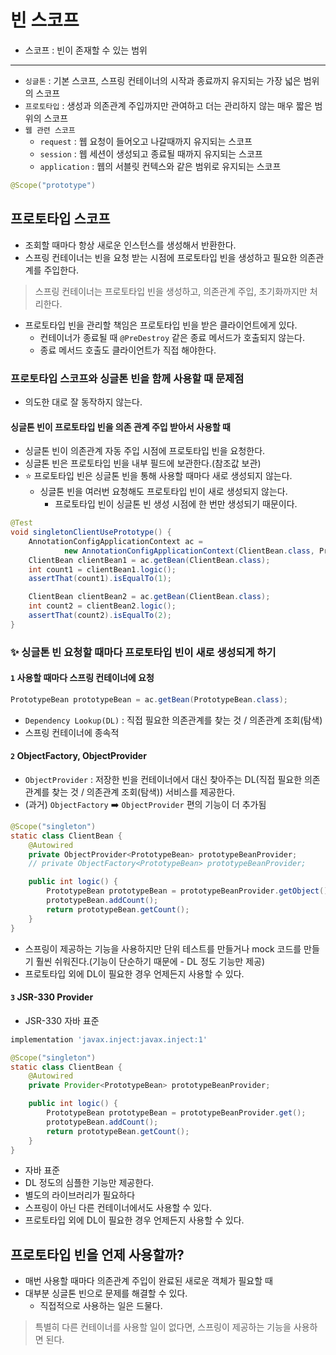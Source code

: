 # 빈 스코프

- 스코프 : 빈이 존재할 수 있는 범위

---

- `싱글톤` : 기본 스코프, 스프링 컨테이너의 시작과 종료까지 유지되는 가장 넓은 범위의 스코프
- `프로토타입` : 생성과 의존관계 주입까지만 관여하고 더는 관리하지 않는 매우 짧은 범위의 스코프
- `웹 관련 스코프`
  - `request` : 웹 요청이 들어오고 나갈때까지 유지되는 스코프
  - `session` : 웹 세션이 생성되고 종료될 때까지 유지되는 스코프
  - `application` : 웹의 서블릿 컨텍스와 같은 범위로 유지되는 스코프

```java
@Scope("prototype")
```

## 프로토타입 스코프

- 조회할 때마다 항상 새로운 인스턴스를 생성해서 반환한다.
- 스프링 컨테이너는 빈을 요청 받는 시점에 프로토타입 빈을 생성하고 필요한 의존관계를 주입한다.

> 스프링 컨테이너는 프로토타입 빈을 생성하고, 의존관계 주입, 초기화까지만 처리한다.

- 프로토타입 빈을 관리할 책임은 프로토타입 빈을 받은 클라이언트에게 있다.
  - 컨테이너가 종료될 때 `@PreDestroy` 같은 종료 메서드가 호출되지 않는다.
  - 종료 메서드 호출도 클라이언트가 직접 해야한다.

### 프로토타입 스코프와 싱글톤 빈을 함께 사용할 때 문제점

- 의도한 대로 잘 동작하지 않는다.

#### 싱글톤 빈이 프로토타입 빈을 의존 관계 주입 받아서 사용할 때

- 싱글톤 빈이 의존관계 자동 주입 시점에 프로토타입 빈을 요청한다.
- 싱글톤 빈은 프로토타입 빈을 내부 필드에 보관한다.(참조값 보관)
- ⭐️ 프로토타입 빈은 싱글톤 빈을 통해 사용할 때마다 새로 생성되지 않는다.
  - 싱글톤 빈을 여러번 요청해도 프로토타입 빈이 새로 생성되지 않는다.
    - 프로토타입 빈이 싱글톤 빈 생성 시점에 한 번만 생성되기 때문이다.

```java
@Test
void singletonClientUsePrototype() {
    AnnotationConfigApplicationContext ac =
            new AnnotationConfigApplicationContext(ClientBean.class, PrototypeBean.class);
    ClientBean clientBean1 = ac.getBean(ClientBean.class);
    int count1 = clientBean1.logic();
    assertThat(count1).isEqualTo(1);

    ClientBean clientBean2 = ac.getBean(ClientBean.class);
    int count2 = clientBean2.logic();
    assertThat(count2).isEqualTo(2);
}
```

### ✨ 싱글톤 빈 요청할 때마다 프로토타입 빈이 새로 생성되게 하기

#### `1` 사용할 때마다 스프링 컨테이너에 요청

```java
PrototypeBean prototypeBean = ac.getBean(PrototypeBean.class);
```

- `Dependency Lookup(DL)` : 직접 필요한 의존관계를 찾는 것 / 의존관계 조회(탐색)
- 스프링 컨테이너에 종속적

#### `2` ObjectFactory, ObjectProvider

- `ObjectProvider` : 저장한 빈을 컨테이너에서 대신 찾아주는 DL(직접 필요한 의존관계를 찾는 것 / 의존관계 조회(탐색)) 서비스를 제공한다.
- (과거) `ObjectFactory` ➡️ `ObjectProvider` 편의 기능이 더 추가됨

```java
@Scope("singleton")
static class ClientBean {
    @Autowired
    private ObjectProvider<PrototypeBean> prototypeBeanProvider;
    // private ObjectFactory<PrototypeBean> prototypeBeanProvider;

    public int logic() {
        PrototypeBean prototypeBean = prototypeBeanProvider.getObject(); // 스프링 컨테이너를 통해 해당 빈을 찾아서 반환한다.
        prototypeBean.addCount();
        return prototypeBean.getCount();
    }
}
```

- 스프링이 제공하는 기능을 사용하지만 단위 테스트를 만들거나 mock 코드를 만들기 훨씬 쉬워진다.(기능이 단순하기 때문에 - DL 정도 기능만 제공)
- 프로토타입 외에 DL이 필요한 경우 언제든지 사용할 수 있다.

#### `3` JSR-330 Provider

- JSR-330 자바 표준

```gradle
implementation 'javax.inject:javax.inject:1'
```

```java
@Scope("singleton")
static class ClientBean {
    @Autowired
    private Provider<PrototypeBean> prototypeBeanProvider;

    public int logic() {
        PrototypeBean prototypeBean = prototypeBeanProvider.get();
        prototypeBean.addCount();
        return prototypeBean.getCount();
    }
}
```

- 자바 표준
- DL 정도의 심플한 기능만 제공한다.
- 별도의 라이브러리가 필요하다
- 스프링이 아닌 다른 컨테이너에서도 사용할 수 있다.
- 프로토타입 외에 DL이 필요한 경우 언제든지 사용할 수 있다.

## 프로토타입 빈을 언제 사용할까?

- 매번 사용할 때마다 의존관계 주입이 완료된 새로운 객체가 필요할 때
- 대부분 싱글톤 빈으로 문제를 해결할 수 있다.
  - 직접적으로 사용하는 일은 드물다.

> 특별히 다른 컨테이너를 사용할 일이 없다면, 스프링이 제공하는 기능을 사용하면 된다.
